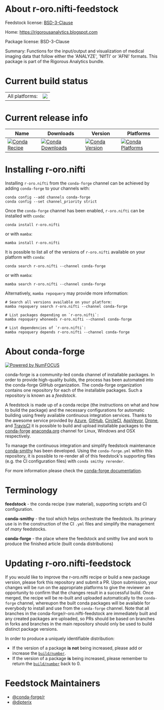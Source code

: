 About r-oro.nifti-feedstock
===========================

Feedstock license: [BSD-3-Clause](https://github.com/conda-forge/r-oro.nifti-feedstock/blob/main/LICENSE.txt)

Home: https://rigorousanalytics.blogspot.com

Package license: BSD-3-Clause

Summary: Functions for the input/output and visualization of medical imaging data that follow
either the 'ANALYZE', 'NIfTI' or 'AFNI' formats.  This package is part of the Rigorous
Analytics bundle.


Current build status
====================


<table><tr><td>All platforms:</td>
    <td>
      <a href="https://dev.azure.com/conda-forge/feedstock-builds/_build/latest?definitionId=17818&branchName=main">
        <img src="https://dev.azure.com/conda-forge/feedstock-builds/_apis/build/status/r-oro.nifti-feedstock?branchName=main">
      </a>
    </td>
  </tr>
</table>

Current release info
====================

| Name | Downloads | Version | Platforms |
| --- | --- | --- | --- |
| [![Conda Recipe](https://img.shields.io/badge/recipe-r--oro.nifti-green.svg)](https://anaconda.org/conda-forge/r-oro.nifti) | [![Conda Downloads](https://img.shields.io/conda/dn/conda-forge/r-oro.nifti.svg)](https://anaconda.org/conda-forge/r-oro.nifti) | [![Conda Version](https://img.shields.io/conda/vn/conda-forge/r-oro.nifti.svg)](https://anaconda.org/conda-forge/r-oro.nifti) | [![Conda Platforms](https://img.shields.io/conda/pn/conda-forge/r-oro.nifti.svg)](https://anaconda.org/conda-forge/r-oro.nifti) |

Installing r-oro.nifti
======================

Installing `r-oro.nifti` from the `conda-forge` channel can be achieved by adding `conda-forge` to your channels with:

```
conda config --add channels conda-forge
conda config --set channel_priority strict
```

Once the `conda-forge` channel has been enabled, `r-oro.nifti` can be installed with `conda`:

```
conda install r-oro.nifti
```

or with `mamba`:

```
mamba install r-oro.nifti
```

It is possible to list all of the versions of `r-oro.nifti` available on your platform with `conda`:

```
conda search r-oro.nifti --channel conda-forge
```

or with `mamba`:

```
mamba search r-oro.nifti --channel conda-forge
```

Alternatively, `mamba repoquery` may provide more information:

```
# Search all versions available on your platform:
mamba repoquery search r-oro.nifti --channel conda-forge

# List packages depending on `r-oro.nifti`:
mamba repoquery whoneeds r-oro.nifti --channel conda-forge

# List dependencies of `r-oro.nifti`:
mamba repoquery depends r-oro.nifti --channel conda-forge
```


About conda-forge
=================

[![Powered by
NumFOCUS](https://img.shields.io/badge/powered%20by-NumFOCUS-orange.svg?style=flat&colorA=E1523D&colorB=007D8A)](https://numfocus.org)

conda-forge is a community-led conda channel of installable packages.
In order to provide high-quality builds, the process has been automated into the
conda-forge GitHub organization. The conda-forge organization contains one repository
for each of the installable packages. Such a repository is known as a *feedstock*.

A feedstock is made up of a conda recipe (the instructions on what and how to build
the package) and the necessary configurations for automatic building using freely
available continuous integration services. Thanks to the awesome service provided by
[Azure](https://azure.microsoft.com/en-us/services/devops/), [GitHub](https://github.com/),
[CircleCI](https://circleci.com/), [AppVeyor](https://www.appveyor.com/),
[Drone](https://cloud.drone.io/welcome), and [TravisCI](https://travis-ci.com/)
it is possible to build and upload installable packages to the
[conda-forge](https://anaconda.org/conda-forge) [anaconda.org](https://anaconda.org/)
channel for Linux, Windows and OSX respectively.

To manage the continuous integration and simplify feedstock maintenance
[conda-smithy](https://github.com/conda-forge/conda-smithy) has been developed.
Using the ``conda-forge.yml`` within this repository, it is possible to re-render all of
this feedstock's supporting files (e.g. the CI configuration files) with ``conda smithy rerender``.

For more information please check the [conda-forge documentation](https://conda-forge.org/docs/).

Terminology
===========

**feedstock** - the conda recipe (raw material), supporting scripts and CI configuration.

**conda-smithy** - the tool which helps orchestrate the feedstock.
                   Its primary use is in the construction of the CI ``.yml`` files
                   and simplify the management of *many* feedstocks.

**conda-forge** - the place where the feedstock and smithy live and work to
                  produce the finished article (built conda distributions)


Updating r-oro.nifti-feedstock
==============================

If you would like to improve the r-oro.nifti recipe or build a new
package version, please fork this repository and submit a PR. Upon submission,
your changes will be run on the appropriate platforms to give the reviewer an
opportunity to confirm that the changes result in a successful build. Once
merged, the recipe will be re-built and uploaded automatically to the
`conda-forge` channel, whereupon the built conda packages will be available for
everybody to install and use from the `conda-forge` channel.
Note that all branches in the conda-forge/r-oro.nifti-feedstock are
immediately built and any created packages are uploaded, so PRs should be based
on branches in forks and branches in the main repository should only be used to
build distinct package versions.

In order to produce a uniquely identifiable distribution:
 * If the version of a package **is not** being increased, please add or increase
   the [``build/number``](https://docs.conda.io/projects/conda-build/en/latest/resources/define-metadata.html#build-number-and-string).
 * If the version of a package **is** being increased, please remember to return
   the [``build/number``](https://docs.conda.io/projects/conda-build/en/latest/resources/define-metadata.html#build-number-and-string)
   back to 0.

Feedstock Maintainers
=====================

* [@conda-forge/r](https://github.com/orgs/conda-forge/teams/r/)
* [@dipterix](https://github.com/dipterix/)

